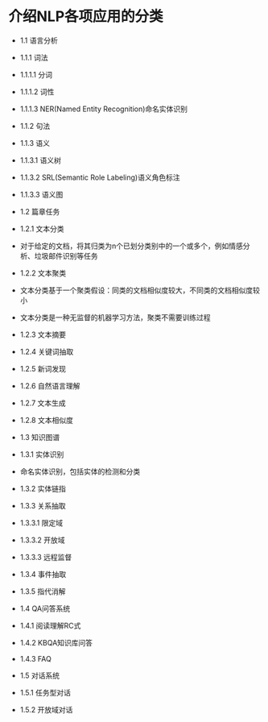 # 介绍NLP各项应用的分类  

* 1.1 语言分析  
* 1.1.1 词法  
* 1.1.1.1 分词  
* 1.1.1.2 词性  
* 1.1.1.3 NER(Named Entity Recognition)命名实体识别  
* 1.1.2 句法  
* 1.1.3 语义  
* 1.1.3.1 语义树  
* 1.1.3.2 SRL(Semantic Role Labeling)语义角色标注  
* 1.1.3.3 语义图  

* 1.2 篇章任务  
* 1.2.1 文本分类  
* 对于给定的文档，将其归类为n个已划分类别中的一个或多个，例如情感分析、垃圾邮件识别等任务
* 1.2.2 文本聚类  
* 文本分类基于一个聚类假设：同类的文档相似度较大，不同类的文档相似度较小
* 文本分类是一种无监督的机器学习方法，聚类不需要训练过程
* 1.2.3 文本摘要  
* 1.2.4 关键词抽取  
* 1.2.5 新词发现  
* 1.2.6 自然语言理解  
* 1.2.7 文本生成  
* 1.2.8 文本相似度  

* 1.3 知识图谱  
* 1.3.1 实体识别
* 命名实体识别，包括实体的检测和分类  
* 1.3.2 实体链指  
* 1.3.3 关系抽取  
* 1.3.3.1 限定域  
* 1.3.3.2 开放域  
* 1.3.3.3 远程监督  
* 1.3.4 事件抽取  
* 1.3.5 指代消解  

* 1.4 QA问答系统
* 1.4.1 阅读理解RC式  
* 1.4.2 KBQA知识库问答  
* 1.4.3 FAQ  

* 1.5 对话系统  
* 1.5.1 任务型对话  
* 1.5.2 开放域对话  